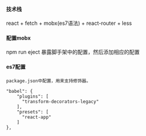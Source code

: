 
#### 技术栈

react + fetch + mobx(es7语法) + react-router + less

#### 配置mobx

npm run eject 暴露脚手架中的配置，然后添加相应的配置

#### es7配置

```
package.json中配置，用来支持修饰器。

"babel": {
    "plugins": [
      "transform-decorators-legacy"
    ],
    "presets": [
      "react-app"
    ]
},

```
